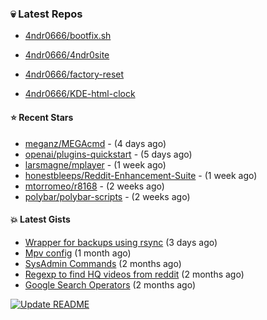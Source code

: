 ### :skull:  Latest Repos

- [4ndr0666/bootfix.sh](https://github.com/4ndr0666/bootfix.sh)

- [4ndr0666/4ndr0site](https://github.com/4ndr0666/4ndr0site)

- [4ndr0666/factory-reset](https://github.com/4ndr0666/factory-reset)

- [4ndr0666/KDE-html-clock](https://github.com/4ndr0666/KDE-html-clock)


#### ⭐ Recent Stars

- [meganz/MEGAcmd](https://github.com/meganz/MEGAcmd) - (4 days ago)
- [openai/plugins-quickstart](https://github.com/openai/plugins-quickstart) - (5 days ago)
- [larsmagne/mplayer](https://github.com/larsmagne/mplayer) - (1 week ago)
- [honestbleeps/Reddit-Enhancement-Suite](https://github.com/honestbleeps/Reddit-Enhancement-Suite) - (1 week ago)
- [mtorromeo/r8168](https://github.com/mtorromeo/r8168) - (2 weeks ago)
- [polybar/polybar-scripts](https://github.com/polybar/polybar-scripts) - (2 weeks ago)

#### :boom: Latest Gists

- [Wrapper for backups using rsync](https://gist.github.com/3362509f90976becb3b1442c29ae6117) (3 days ago)
- [Mpv config](https://gist.github.com/3b374e66eeb82b8d049b9fb70c5f2b16) (1 month ago)
- [SysAdmin Commands](https://gist.github.com/cc2c3e025404fd8c30ffa4bbdf21b26f) (2 months ago)
- [Regexp to find HQ videos from reddit](https://gist.github.com/17861fde61b7e817543c68b552f1658c) (2 months ago)
- [Google Search Operators](https://gist.github.com/2eef7f425e61110e8f1eb2232a918fb9) (2 months ago)

[![Update README](https://github.com/4ndr0666/4ndr0666/actions/workflows/readme-scribe.yml/badge.svg?branch=master)](https://github.com/4ndr0666/4ndr0666/actions/workflows/readme-scribe.yml)

